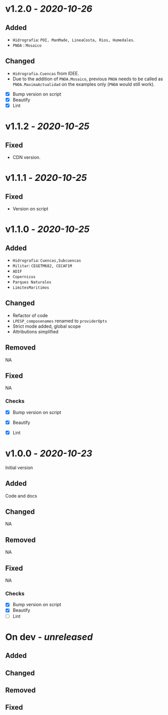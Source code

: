 # v1.2.0 - *2020-10-26*

## Added

- `Hidrografia`: `POI, ManMade, LineaCosta, Rios, Humedales`.
- `PNOA` : `Mosaico`

## Changed

- `Hidrografia.Cuencas` from IDEE.
- Due to the addition of `PNOA.Mosaico`, previous `PNOA` needs to be called as `PNOA.MaximaActualidad` on the examples only (`PNOA` would still work).

- [x] Bump version on script
- [x] Beautify
- [x] Lint

# v1.1.2 - *2020-10-25*

## Fixed 

- CDN version.


# v1.1.1 - *2020-10-25*

## Fixed 

- Version on script

# v1.1.0 - *2020-10-25*

## Added

- `Hidrografia`: `Cuencas,Subcuencas`
- `Militar`: `CEGETM682, CECAF1M`
- `ADIF`
- `Copernicus`
- `Parques Naturales`
- `LimitesMaritimos`

## Changed

- Refactor of code
- `LPESP_composenames` renamed to `providerOpts`
- Strict mode added, global scope
- Attributions simplified

## Removed

NA

## Fixed

NA

### Checks

- [x] Bump version on script
- [x] Beautify
- [x] Lint


# v1.0.0 - *2020-10-23*

Initial version

## Added

Code and docs

## Changed

NA

## Removed

NA

## Fixed

NA

### Checks

- [x] Bump version on script
- [x] Beautify
- [ ] Lint

# On dev - *unreleased*

## Added


## Changed


## Removed


## Fixed


